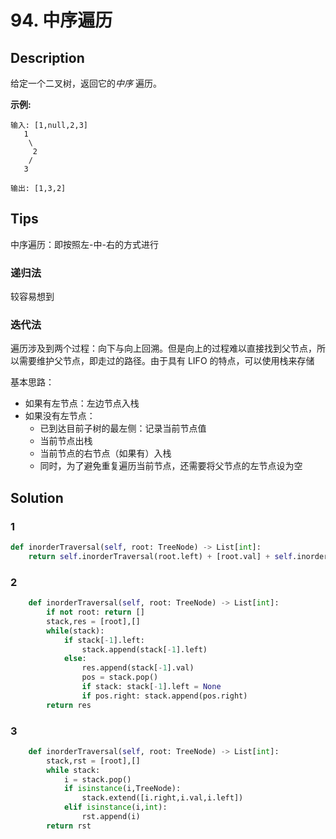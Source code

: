 # 94. 中序遍历



## Description



给定一个二叉树，返回它的*中序* 遍历。

**示例:**

```
输入: [1,null,2,3]
   1
    \
     2
    /
   3

输出: [1,3,2]
```



## Tips

中序遍历：即按照左-中-右的方式进行



### 递归法

较容易想到

### 迭代法

遍历涉及到两个过程：向下与向上回溯。但是向上的过程难以直接找到父节点，所以需要维护父节点，即走过的路径。由于具有 LIFO 的特点，可以使用栈来存储

基本思路：

- 如果有左节点：左边节点入栈
- 如果没有左节点：
  - 已到达目前子树的最左侧：记录当前节点值
  - 当前节点出栈
  - 当前节点的右节点（如果有）入栈
  - 同时，为了避免重复遍历当前节点，还需要将父节点的左节点设为空



## Solution

### 1



```python
def inorderTraversal(self, root: TreeNode) -> List[int]:
	return self.inorderTraversal(root.left) + [root.val] + self.inorderTraversal(root.right) if root else []
```



### 2



```python
    def inorderTraversal(self, root: TreeNode) -> List[int]:
        if not root: return []
        stack,res = [root],[]
        while(stack):
            if stack[-1].left:
                stack.append(stack[-1].left)
            else:
                res.append(stack[-1].val)
                pos = stack.pop()
                if stack: stack[-1].left = None
                if pos.right: stack.append(pos.right)
        return res        
```



### 

### 3



```python
    def inorderTraversal(self, root: TreeNode) -> List[int]:
        stack,rst = [root],[]
        while stack:
            i = stack.pop()
            if isinstance(i,TreeNode):
                stack.extend([i.right,i.val,i.left])
            elif isinstance(i,int):
                rst.append(i)
        return rst
```




